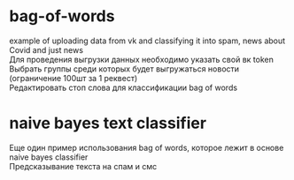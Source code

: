# bag-of-words 
example of uploading data from vk and classifying it into spam, news about Covid and just news <br>
Для проведения выгрузки данных необходимо указать свой вк token <br>
Выбрать группы среди которых будет выгружаться новости (ограничение 100шт за 1 реквест) <br>
Редактировать стоп слова для классификации bag of words

# naive bayes text classifier
Еще один пример использования bag of words, которое лежит в основе naive bayes classifier <br>
Предсказывание текста на спам и смс <br>
